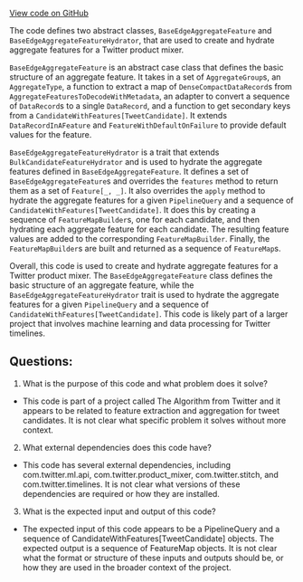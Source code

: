 [View code on GitHub](https://github.com/misbahsy/the-algorithm/home-mixer/server/src/main/scala/com/twitter/home_mixer/functional_component/feature_hydrator/offline_aggregates/BaseEdgeAggregateFeatureHydrator.scala)

The code defines two abstract classes, `BaseEdgeAggregateFeature` and `BaseEdgeAggregateFeatureHydrator`, that are used to create and hydrate aggregate features for a Twitter product mixer. 

`BaseEdgeAggregateFeature` is an abstract case class that defines the basic structure of an aggregate feature. It takes in a set of `AggregateGroup`s, an `AggregateType`, a function to extract a map of `DenseCompactDataRecord`s from `AggregateFeaturesToDecodeWithMetadata`, an adapter to convert a sequence of `DataRecord`s to a single `DataRecord`, and a function to get secondary keys from a `CandidateWithFeatures[TweetCandidate]`. It extends `DataRecordInAFeature` and `FeatureWithDefaultOnFailure` to provide default values for the feature. 

`BaseEdgeAggregateFeatureHydrator` is a trait that extends `BulkCandidateFeatureHydrator` and is used to hydrate the aggregate features defined in `BaseEdgeAggregateFeature`. It defines a set of `BaseEdgeAggregateFeature`s and overrides the `features` method to return them as a set of `Feature[_, _]`. It also overrides the `apply` method to hydrate the aggregate features for a given `PipelineQuery` and a sequence of `CandidateWithFeatures[TweetCandidate]`. It does this by creating a sequence of `FeatureMapBuilder`s, one for each candidate, and then hydrating each aggregate feature for each candidate. The resulting feature values are added to the corresponding `FeatureMapBuilder`. Finally, the `FeatureMapBuilder`s are built and returned as a sequence of `FeatureMap`s. 

Overall, this code is used to create and hydrate aggregate features for a Twitter product mixer. The `BaseEdgeAggregateFeature` class defines the basic structure of an aggregate feature, while the `BaseEdgeAggregateFeatureHydrator` trait is used to hydrate the aggregate features for a given `PipelineQuery` and a sequence of `CandidateWithFeatures[TweetCandidate]`. This code is likely part of a larger project that involves machine learning and data processing for Twitter timelines.
## Questions: 
 1. What is the purpose of this code and what problem does it solve? 
- This code is part of a project called The Algorithm from Twitter and it appears to be related to feature extraction and aggregation for tweet candidates. It is not clear what specific problem it solves without more context.

2. What external dependencies does this code have? 
- This code has several external dependencies, including com.twitter.ml.api, com.twitter.product_mixer, com.twitter.stitch, and com.twitter.timelines. It is not clear what versions of these dependencies are required or how they are installed.

3. What is the expected input and output of this code? 
- The expected input of this code appears to be a PipelineQuery and a sequence of CandidateWithFeatures[TweetCandidate] objects. The expected output is a sequence of FeatureMap objects. It is not clear what the format or structure of these inputs and outputs should be, or how they are used in the broader context of the project.